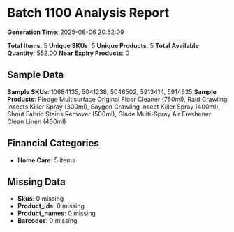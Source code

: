 # Batch 1100 Analysis Report

**Generation Time**: 2025-08-06 20:52:09

**Total Items**: 5
**Unique SKUs**: 5
**Unique Products**: 5
**Total Available Quantity**: 552.00
**Near Expiry Products**: 0

## Sample Data
**Sample SKUs**: 10684135, 5041238, 5046502, 5913414, 5914635
**Sample Products**: Pledge Multisurface Original Floor Cleaner (750ml), Raid Crawling Insects Killer Spray (300ml), Baygon Crawling Insect Killer Spray (400ml), Shout Fabric Stains Remover (500ml), Glade Multi-Spray Air Freshener Clean Linen (460ml)

## Financial Categories
- **Home Care**: 5 items

## Missing Data
- **Skus**: 0 missing
- **Product_ids**: 0 missing
- **Product_names**: 0 missing
- **Barcodes**: 0 missing
